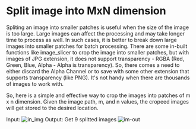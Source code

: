 
# Split image into MxN dimension

Spliting an image into smaller patches is useful when the size of the image is too large. Large images can affect the processing and may take longer time to process as well. In such cases, it is better to break down large images into smaller patches for batch processing. There are some in-built functions like image_slicer to crop the image into smaller patches, but with images of JPG extension, it does not support transparency - RGBA (Red, Green, Blue, Alpha - Alpha is transparency). So, there comes a need to either discard the Alpha Channel or to save with some other extension that supports transparency (like PNG). It's not handy when there are thousands of images to work with.


So, here is a simple and effective way to crop the images into patches of m x n dimension.
Given the image path, m, and n values, the cropeed images will get stored to the desired location.

Input: 
![in_img](https://user-images.githubusercontent.com/78141360/190328547-593096d5-329d-413f-aa40-2dd020f7d1d0.png)
Output: Get 9 splitted images
![im-out](https://user-images.githubusercontent.com/78141360/190328557-8a28f509-3daa-43d4-a1c2-b47f193838ba.png)


